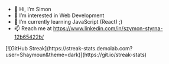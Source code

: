 - 👋 Hi, I’m Simon
- 👀 I’m interested in Web Development
- 🌱 I’m currently learning JavaScript (React) ;)
- 📫 Reach me at https://www.linkedin.com/in/szymon-styrna-12b65422b/
<p align="left">
[![GitHub Streak](https://streak-stats.demolab.com?user=Shaymoun&theme=dark)](https://git.io/streak-stats)
</p>
